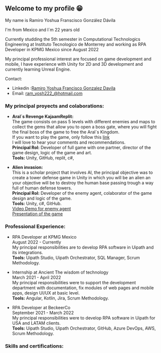 ## Welcome to my profile 😁

My name is Ramiro Yoshua Franscisco González Dávila

I'm from Mexico and I´m 22 years old

Currently studding the 5th semester in Computational Technologics Engineering at Instituto Tecnologico de Monterrey and working as RPA Developer in KPMG Mexico since August 2022 

My principal professional interest are focused on game development and mobile, I have experience with Unity for 2D and 3D development and currently learning Unreal Engine.

Contact:
- Linkedin :[Ramiro Yoshua Francisco Gonzalez Davila](https://www.linkedin.com/in/ramiro-yoshua-francisco-gonzalez-davila-625275165/)
- Email: ram_yosh222_@hotmail.com

### My principal proyects and colaborations:

- __Aral´s Revenge KajaamReplit:__<br>
   The game consists on pass 5 levels with different enemies and maps to collect the gems that allow you to open a boss gate, where you will fight the final boss of the game to free the Aral´s Kingdom.<br>
   If you want to play the game, only follow this [link](https://Arals-Revenge.ramiroyoshuafra.repl.co) <br>
   I will love to hear your comments and recommendations.<br>
   __Principal Rol:__ Developer of full game with one partner, director of the game design, logic of the game and art.<br>
   __Tools:__ Unity, GitHub, replit, c#, <br>
 
- __Alien invasion:__<br>
  This is a scholar project that involves AI, the principal objective was to create a tower defense game in Unity in which you will be an alien an your objective will be to destroy the human base passing trough a way full of human defense towers. <br>
  __Principal Rol:__ Developer of the enemy agent, colaborator of the game design and logic of the game.<br>
   __Tools:__ Unity, c#, GitHub.<br>
  [Video Demo for enemy agent](https://drive.google.com/file/d/19ozpDaTk2Nyoxjzefj6TxdjBelqNussH/view?usp=sharing)<br>
  [Presentation of the game](https://docs.google.com/presentation/d/1xxE3dso6KpFnMlHAdAFBkCxSzggKivtPXmTlO8gKAas/edit?usp=sharing)
 
 
### Professional Experience:

 - RPA Developer at KPMG Mexico <br>
 August 2022 - Currently <br>
 My principal responsibilities are to develop RPA software in Uipath and its integrations.<br>
 __Tools:__ Uipath Studio, Uipath Orchestrator, SQL Manager, Scrum Methodology.
 
 - Internship at Ancient The wisdom of technology <br>
 March 2021 - April 2022 <br>
 My principal responsibilities were to support the development department with documentation, fix modules of web pages and mobile apps, design UI/UX at basic level.<br>
 __Tools:__ Angular, Kotlin, Jira, Scrum Methodology.
 
 - RPA Developer at BeckeerCo <br>
 September 2021 - March 2022 <br>
 My principal responsibilities were to develop RPA software in Uipath for USA and LATAM clients.<br>
 __Tools:__ Uipath Studio, Uipath Orchestrator, GitHub, Azure DevOps, AWS, Scrum Methodology.

### Skills and certifications:
